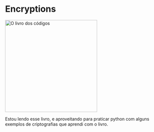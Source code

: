 # Encryptions

<!--  ![O livro dos códigos](https://images-na.ssl-images-amazon.com/images/I/819HiREnxsL.jpg) -->
<img src="https://images-na.ssl-images-amazon.com/images/I/819HiREnxsL.jpg" alt="O livro dos códigos" width="300"/>

Estou lendo esse livro, e aproveitando para praticar python com alguns exemplos de criptografias que aprendi com o livro.
